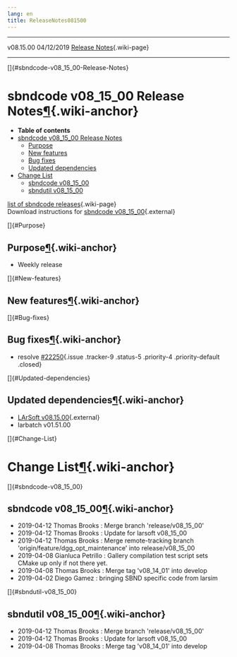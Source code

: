 ```yaml
---
lang: en
title: ReleaseNotes081500
---
```


  ----------- ------------ -- -- ------------------------------------------------------
  v08.15.00   04/12/2019         [Release Notes](ReleaseNotes081500.html){.wiki-page}
  ----------- ------------ -- -- ------------------------------------------------------

[]{#sbndcode-v08_15_00-Release-Notes}

sbndcode v08\_15\_00 Release Notes[¶](#sbndcode-v08_15_00-Release-Notes){.wiki-anchor}
======================================================================================

-   **Table of contents**
-   [sbndcode v08\_15\_00 Release
    Notes](#sbndcode-v08_15_00-Release-Notes)
    -   [Purpose](#Purpose)
    -   [New features](#New-features)
    -   [Bug fixes](#Bug-fixes)
    -   [Updated dependencies](#Updated-dependencies)
-   [Change List](#Change-List)
    -   [sbndcode v08\_15\_00](#sbndcode-v08_15_00)
    -   [sbndutil v08\_15\_00](#sbndutil-v08_15_00)

[list of sbndcode
releases](List_of_SBND_code_releases.html){.wiki-page}\
Download instructions for [sbndcode
v08\_15\_00](http://scisoft.fnal.gov/scisoft/bundles/sbnd/v08_15_00/sbndcode-v08_15_00.html){.external}

[]{#Purpose}

Purpose[¶](#Purpose){.wiki-anchor}
----------------------------------

-   Weekly release

[]{#New-features}

New features[¶](#New-features){.wiki-anchor}
--------------------------------------------

[]{#Bug-fixes}

Bug fixes[¶](#Bug-fixes){.wiki-anchor}
--------------------------------------

-   resolve
    [\#22250](/redmine/issues/22250 "Necessary Maintenance: Remove DUNE and SBND specific code from  larsim/PhotonPropagation/photpropservices.fcl  and larsi... (Closed)"){.issue
    .tracker-9 .status-5 .priority-4 .priority-default .closed}

[]{#Updated-dependencies}

Updated dependencies[¶](#Updated-dependencies){.wiki-anchor}
------------------------------------------------------------

-   [LArSoft
    v08.15.00](https://cdcvs.fnal.gov/redmine/projects/larsoft/wiki/ReleaseNotes081500){.external}
-   larbatch v01.51.00

[]{#Change-List}

Change List[¶](#Change-List){.wiki-anchor}
==========================================

[]{#sbndcode-v08_15_00}

sbndcode v08\_15\_00[¶](#sbndcode-v08_15_00){.wiki-anchor}
----------------------------------------------------------

-   2019-04-12 Thomas Brooks : Merge branch \'release/v08\_15\_00\'
-   2019-04-12 Thomas Brooks : Update for larsoft v08\_15\_00
-   2019-04-12 Thomas Brooks : Merge remote-tracking branch
    \'origin/feature/dgg\_opt\_maintenance\' into release/v08\_15\_00
-   2019-04-08 Gianluca Petrillo : Gallery compilation test script sets
    CMake up only if not there yet.
-   2019-04-08 Thomas Brooks : Merge tag \'v08\_14\_01\' into develop
-   2019-04-02 Diego Gamez : bringing SBND specific code from larsim

[]{#sbndutil-v08_15_00}

sbndutil v08\_15\_00[¶](#sbndutil-v08_15_00){.wiki-anchor}
----------------------------------------------------------

-   2019-04-12 Thomas Brooks : Merge branch \'release/v08\_15\_00\'
-   2019-04-12 Thomas Brooks : Update for larsoft v08\_15\_00
-   2019-04-08 Thomas Brooks : Merge tag \'v08\_14\_01\' into develop
